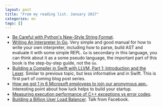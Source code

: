 ```yaml
---
layout: post
title: "From my reading list. January 2017"
categories: en
tags: []
---
```


- [Be Careful with Python's New-Style String Format](http://lucumr.pocoo.org/2016/12/29/careful-with-str-format/).
- [Writing An Interpreter In Go](https://interpreterbook.com). Very simple and good manual for how to write your own interpreter, including how to parse, build AST and evaluate it with some simple REPL. `Go` is secondary in this language, you can think about it as a some pseudo language, the important part of this book is the step-by-step guide, not the `Go`.
- [Building a Compiler in Swift with LLVM, Part 1: Introduction and the Lexer](https://harlanhaskins.com/2017/01/08/building-a-compiler-with-swift-in-llvm-part-1-introduction-and-the-lexer.html). Similar to previous topic, but less informative and in Swift. This is first part of coming blog post series.
- [How we got 1 in 6 Microsoft employees to join our anonymous app.](https://hackernoon.com/how-we-got-1-in-6-microsoft-employees-to-join-our-anonymous-app-74ff6916bebd). Interesting point about how luck helps to build your startup.
- [Measuring execution performance of C++ exceptions vs error codes](http://nibblestew.blogspot.com/2017/01/measuring-execution-performance-of-c.html). 
- [Building a Billion User Load Balancer](https://www.usenix.org/conference/lisa16/conference-program/presentation/shuff). Talk from Facebook.
